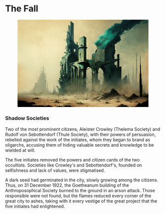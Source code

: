 # The Fall

<figure><img src="../../.gitbook/assets/ChristianRM__NFT-Crap_vintage_post_apocalyptic_ruins_of_a_retro_03863256-e8d7-4815-b394-2bc88b84c261.png" alt=""><figcaption></figcaption></figure>

### Shadow Societies

Two of the most prominent citizens, Aleister Crowley (Thelema Society) and Rudolf von Sebottendorf (Thule Society), with their powers of persuasion, rebelled against the work of the initiates, whom they began to brand as oligarchs, accusing them of hiding valuable secrets and knowledge to be wielded at will.

The five initiates removed the powers and citizen cards of the two occultists. Societies like Crowley's and Sebottendorf's, founded on selfishness and lack of values, were stigmatised.

A dark seed had germinated in the city, slowly growing among the citizens. Thus, on 31 December 1922, the Goetheanum building of the Anthroposophical Society burned to the ground in an arson attack. Those responsible were not found, but the flames reduced every corner of the great city to ashes, taking with it every vestige of the great project that the five initiates had enlightened.&#x20;
